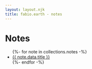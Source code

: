 ```yaml
---
layout: layout.njk
title: fabio.earth - notes
---
```


# Notes

<ul>
{%- for note in collections.notes -%}
  <li><a href="{{ note.url }}">{{ note.data.title }}</a></li>
{%- endfor -%}
</ul>
